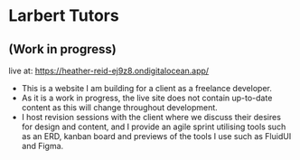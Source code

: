 # Larbert Tutors
## (Work in progress)

live at: https://heather-reid-ej9z8.ondigitalocean.app/

- This is a website I am building for a client as a freelance developer.
- As it is a work in progress, the live site does not contain up-to-date content as this will change throughout development.
- I host revision sessions with the client where we discuss their desires for design and content, and I provide an agile sprint utilising tools such as an ERD, kanban board and previews of the tools I use such as FluidUI and Figma.
